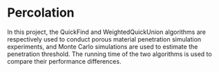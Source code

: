# Percolation
In this project, the QuickFind and WeightedQuickUnion algorithms are respectively used to conduct porous material penetration simulation experiments, and Monte Carlo simulations are used to estimate the penetration threshold. The running time of the two algorithms is used to compare their performance differences.
